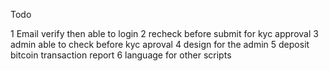 Todo

1 Email verify then able to login
2 recheck before submit for kyc approval
3 admin able to check before kyc aproval
4 design for the admin
5 deposit bitcoin transaction report
6 language for other scripts
